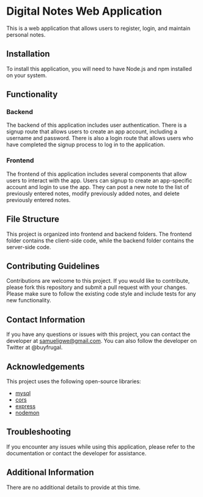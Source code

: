 # Digital Notes Web Application

This is a web application that allows users to register, login, and maintain personal notes.

## Installation

To install this application, you will need to have Node.js and npm installed on your system. 

## Functionality

### Backend

The backend of this application includes user authentication. There is a signup route that allows users to create an app account, including a username and password. There is also a login route that allows users who have completed the signup process to log in to the application.

### Frontend

The frontend of this application includes several components that allow users to interact with the app. Users can signup to create an app-specific account and login to use the app. They can post a new note to the list of previously entered notes, modify previously added notes, and delete previously entered notes.

## File Structure

This project is organized into frontend and backend folders. The frontend folder contains the client-side code, while the backend folder contains the server-side code.

## Contributing Guidelines

Contributions are welcome to this project. If you would like to contribute, please fork this repository and submit a pull request with your changes. Please make sure to follow the existing code style and include tests for any new functionality.


## Contact Information

If you have any questions or issues with this project, you can contact the developer at samueligwe@gmail.com. You can also follow the developer on Twitter at @buyfrugal.

## Acknowledgements

This project uses the following open-source libraries:

- [mysql](https://www.npmjs.com/package/mysql)
- [cors](https://www.npmjs.com/package/cors)
- [express](https://www.npmjs.com/package/express)
- [nodemon](https://www.npmjs.com/package/nodemon)

## Troubleshooting

If you encounter any issues while using this application, please refer to the documentation or contact the developer for assistance.

## Additional Information

There are no additional details to provide at this time.


